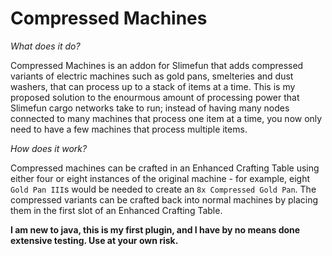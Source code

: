 # Compressed Machines
_What does it do?_

Compressed Machines is an addon for Slimefun that adds compressed variants of electric machines such as gold pans, smelteries and dust washers, that can process up to a stack of items at a time. This is my proposed solution to the enourmous amount of processing power that Slimefun cargo networks take to run; instead of having many nodes connected to many machines that process one item at a time, you now only need to have a few machines that process multiple items.


_How does it work?_

Compressed machines can be crafted in an Enhanced Crafting Table using either four or eight instances of the original machine - for example, eight `Gold Pan III`s would be needed to create an `8x Compressed Gold Pan`. The compressed variants can be crafted back into normal machines by placing them in the first slot of an Enhanced Crafting Table.

**I am new to java, this is my first plugin, and I have by no means done extensive testing. Use at your own risk.**

